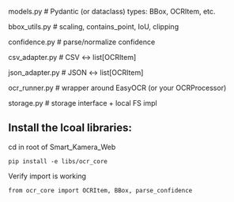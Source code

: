 
models.py          # Pydantic (or dataclass) types: BBox, OCRItem, etc.

bbox_utils.py      # scaling, contains_point, IoU, clipping

confidence.py      # parse/normalize confidence

csv_adapter.py     # CSV <-> list[OCRItem]

json_adapter.py    # JSON <-> list[OCRItem]

ocr_runner.py      # wrapper around EasyOCR (or your OCRProcessor)

storage.py         # storage interface + local FS impl


## Install the lcoal libraries:
cd in root of Smart_Kamera_Web
```
pip install -e libs/ocr_core
```

Verify import is working
```
from ocr_core import OCRItem, BBox, parse_confidence

```

